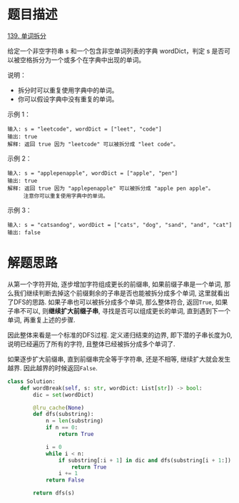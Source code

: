 # 题目描述

[139. 单词拆分](https://leetcode-cn.com/problems/word-break/)

给定一个非空字符串 s 和一个包含非空单词列表的字典 wordDict，判定 s 是否可以被空格拆分为一个或多个在字典中出现的单词。

说明：

- 拆分时可以重复使用字典中的单词。
- 你可以假设字典中没有重复的单词。

示例 1：
```
输入: s = "leetcode", wordDict = ["leet", "code"]
输出: true
解释: 返回 true 因为 "leetcode" 可以被拆分成 "leet code"。
```

示例 2：
```
输入: s = "applepenapple", wordDict = ["apple", "pen"]
输出: true
解释: 返回 true 因为 "applepenapple" 可以被拆分成 "apple pen apple"。
     注意你可以重复使用字典中的单词。
```

示例 3：
```
输入: s = "catsandog", wordDict = ["cats", "dog", "sand", "and", "cat"]
输出: false
```

# 解题思路

从第一个字符开始, 逐步增加字符组成更长的前缀串, 如果前缀子串是一个单词, 那么我们继续判断去掉这个前缀剩余的子串是否也能被拆分成多个单词, 这里就看出了DFS的思路. 如果子串也可以被拆分成多个单词, 那么整体符合, 返回`True`, 如果子串不可以, 则**继续扩大前缀子串**, 寻找是否可以组成更长的单词, 直到遇到下一个单词, 再重复上述的步骤.

因此整体来看是一个标准的DFS过程. 定义递归结束的边界, 即下潜的子串长度为0, 说明已经遍历了所有的字符, 且整体已经被拆分成多个单词了.

如果逐步扩大前缀串, 直到前缀串完全等于字符串, 还是不相等, 继续扩大就会发生越界. 因此越界的时候返回`False`.

```python
class Solution:
    def wordBreak(self, s: str, wordDict: List[str]) -> bool:
        dic = set(wordDict)

        @lru_cache(None)
        def dfs(substring):
            n = len(substring)
            if n == 0:
                return True

            i = 0
            while i < n:
                if substring[:i + 1] in dic and dfs(substring[i + 1:]):
                    return True
                i += 1
            return False

        return dfs(s)
```
